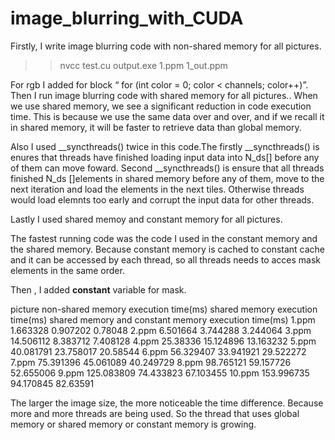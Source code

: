 # image_blurring_with_CUDA
   
Firstly, I write image blurring code with non-shared memory for all pictures.

 >>nvcc test.cu
 >> output.exe 1.ppm 1_out.ppm


For rgb I added for block  “ for (int color = 0; color < channels; color++)”.
Then I run image blurring code  with shared memory for all pictures.. 
When we use shared memory, we see a significant reduction in code execution time. This is because we use the same data over and over, and if we recall it in shared memory, it will be faster to retrieve data than global memory.

 Also I used __syncthreads()  twice in this code.The firstly __syncthreads()   is enures that threads have finished loading input data into N_ds[] before any of them can move foward. Second   __syncthreads()   is ensure that all threads finished N_ds []elements in shared memory before any of them, move to the next iteration and load the elements  in the next tiles. Otherwise  threads would load elemnts too early and corrupt the input data for other threads.

Lastly I used shared memoy and constant memory for all pictures.
 
The fastest running code was the code I used in the constant memory and the shared memory. Because constant memory is cached to constant cache and it can be accessed by each thread, so all threads needs to acces mask elements in the same order. 

Then , I added  __constant__ variable for mask. 
 


picture 	non-shared memory execution time(ms)	shared memory execution time(ms)	shared memory and constant memory execution
 time(ms)
1.ppm               	1.663328	                            0.907202	                                  0.78048
2.ppm	                6.501664	                            3.744288	                                  3.244064
3.ppm	                14.506112                           	8.383712	                                  7.408128
4.ppm	                25.38336                            	15.124896	                                  13.163232
5.ppm               	40.081791	                            23.758017	                                  20.58544
6.ppm               	56.329407                           	33.941921	                                  29.522272
7.ppm               	75.391396	                            45.061089	                                  40.249729
8.ppm               	98.765121                            	59.157726	                                  52.655006
9.ppm	                125.083809	                          74.433823	                                  67.103455
10.ppm              	153.996735	                          94.170845	                                  82.63591

 
 
The larger the image size, the more noticeable the time difference. Because more and more threads are being used. So the thread that uses global memory or shared memory or constant memory is growing.


